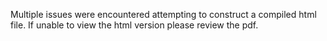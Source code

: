 Multiple issues were encountered attempting to construct a compiled html file. If unable to view the html version please review the pdf.
